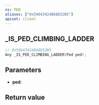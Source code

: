 ```yaml
---
ns: PED
aliases: ["0x59643424B68D52B5"]
apiset: client
---
```

## _IS_PED_CLIMBING_LADDER

```c
// 0x59643424B68D52B5
Any _IS_PED_CLIMBING_LADDER(Ped ped);
```


## Parameters
* **ped**:

## Return value